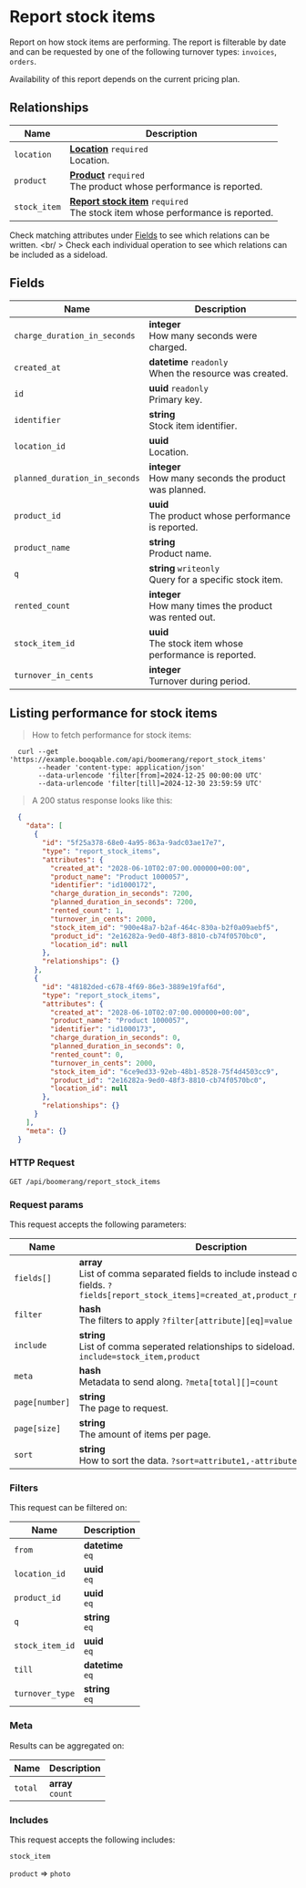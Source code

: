 # Report stock items

Report on how stock items are performing. The report is filterable by date
and can be requested by one of the following turnover types:
`invoices`, `orders`.

<aside class="notice">
  Availability of this report depends on the current pricing plan.
</aside>

## Relationships
Name | Description
-- | --
`location` | **[Location](#locations)** `required`<br>Location.
`product` | **[Product](#products)** `required`<br>The product whose performance is reported.
`stock_item` | **[Report stock item](#report-stock-items)** `required`<br>The stock item whose performance is reported.


Check matching attributes under [Fields](#report-stock-items-fields) to see which relations can be written.
<br/ >
Check each individual operation to see which relations can be included as a sideload.
## Fields

 Name | Description
-- | --
`charge_duration_in_seconds` | **integer** <br>How many seconds were charged.
`created_at` | **datetime** `readonly`<br>When the resource was created.
`id` | **uuid** `readonly`<br>Primary key.
`identifier` | **string** <br>Stock item identifier.
`location_id` | **uuid** <br>Location.
`planned_duration_in_seconds` | **integer** <br>How many seconds the product was planned.
`product_id` | **uuid** <br>The product whose performance is reported.
`product_name` | **string** <br>Product name.
`q` | **string** `writeonly`<br>Query for a specific stock item.
`rented_count` | **integer** <br>How many times the product was rented out.
`stock_item_id` | **uuid** <br>The stock item whose performance is reported.
`turnover_in_cents` | **integer** <br>Turnover during period.


## Listing performance for stock items


> How to fetch performance for stock items:

```shell
  curl --get 'https://example.booqable.com/api/boomerang/report_stock_items'
       --header 'content-type: application/json'
       --data-urlencode 'filter[from]=2024-12-25 00:00:00 UTC'
       --data-urlencode 'filter[till]=2024-12-30 23:59:59 UTC'
```

> A 200 status response looks like this:

```json
  {
    "data": [
      {
        "id": "5f25a378-68e0-4a95-863a-9adc03ae17e7",
        "type": "report_stock_items",
        "attributes": {
          "created_at": "2028-06-10T02:07:00.000000+00:00",
          "product_name": "Product 1000057",
          "identifier": "id1000172",
          "charge_duration_in_seconds": 7200,
          "planned_duration_in_seconds": 7200,
          "rented_count": 1,
          "turnover_in_cents": 2000,
          "stock_item_id": "900e48a7-b2af-464c-830a-b2f0a09aebf5",
          "product_id": "2e16282a-9ed0-48f3-8810-cb74f0570bc0",
          "location_id": null
        },
        "relationships": {}
      },
      {
        "id": "48182ded-c678-4f69-86e3-3889e19faf6d",
        "type": "report_stock_items",
        "attributes": {
          "created_at": "2028-06-10T02:07:00.000000+00:00",
          "product_name": "Product 1000057",
          "identifier": "id1000173",
          "charge_duration_in_seconds": 0,
          "planned_duration_in_seconds": 0,
          "rented_count": 0,
          "turnover_in_cents": 2000,
          "stock_item_id": "6ce9ed33-92eb-48b1-8528-75f4d4503cc9",
          "product_id": "2e16282a-9ed0-48f3-8810-cb74f0570bc0",
          "location_id": null
        },
        "relationships": {}
      }
    ],
    "meta": {}
  }
```

### HTTP Request

`GET /api/boomerang/report_stock_items`

### Request params

This request accepts the following parameters:

Name | Description
-- | --
`fields[]` | **array** <br>List of comma separated fields to include instead of the default fields. `?fields[report_stock_items]=created_at,product_name,identifier`
`filter` | **hash** <br>The filters to apply `?filter[attribute][eq]=value`
`include` | **string** <br>List of comma seperated relationships to sideload. `?include=stock_item,product`
`meta` | **hash** <br>Metadata to send along. `?meta[total][]=count`
`page[number]` | **string** <br>The page to request.
`page[size]` | **string** <br>The amount of items per page.
`sort` | **string** <br>How to sort the data. `?sort=attribute1,-attribute2`


### Filters

This request can be filtered on:

Name | Description
-- | --
`from` | **datetime** <br>`eq`
`location_id` | **uuid** <br>`eq`
`product_id` | **uuid** <br>`eq`
`q` | **string** <br>`eq`
`stock_item_id` | **uuid** <br>`eq`
`till` | **datetime** <br>`eq`
`turnover_type` | **string** <br>`eq`


### Meta

Results can be aggregated on:

Name | Description
-- | --
`total` | **array** <br>`count`


### Includes

This request accepts the following includes:

`stock_item`


`product` => 
`photo`







